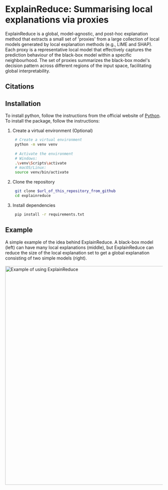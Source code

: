 # ExplainReduce: Summarising local explanations via proxies
ExplainReduce is a global, model-agnostic, and post-hoc explanation method that extracts a small set of 'proxies' from a large collection of local models generated by local explanation methods (e.g., LIME and SHAP). Each proxy is a representative local model that effectively captures the prediction behaviour of the black-box model within a specific neighbourhood. The set of proxies summarizes the black-box model's decision pattern across different regions of the input space, facilitating global interpretability.
## Citations
## Installation
To install python, follow the instructions from the official website of [Python](https://www.python.org/downloads/).
To install the package, follow the instructions:
1. Create a virtual environment (Optional)
   ```bash
    # Create a virtual environment
    python -m venv venv
    
    # Activate the environment
    # Windows:
    .\venv\Scripts\activate
    # macOS/Linux:
    source venv/bin/activate
    ```
2. Clone the repository
   ```bash
    git clone $url_of_this_repository_from_github
    cd explainreduce
    ```
3. Install dependencies
   ```bash
    pip install -r requirements.txt
    ```
## Example
A simple example of the idea behind ExplainReduce. A black-box model (left) can have many local explanations (middle), but ExplainReduce can reduce the size of the local explanation set to get a global explanation consisting of two simple models (right).
<br><br>
<img src="figures/pyramid_example.PNG" alt="Example of using ExplainReduce" width="700">

